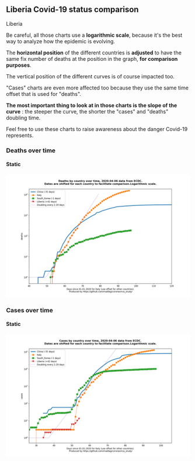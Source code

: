 ## Liberia Covid-19 status comparison 

Liberia



Be careful, all those charts use a **logarithmic scale**, because it's the best way to analyze how the epidemic is evolving.
 
The **horizontal position** of the different countries is **adjusted** to have the same fix number of deaths at the position in the graph, **for comparison purposes**.

The vertical position of the different curves is of course impacted too.

"Cases" charts are even more affected too because they use the same time offset that is used for "deaths".

**The most important thing to look at in those charts is the slope of the curve** : the steeper the curve, the shorter the "cases" and "deaths" doubling time.

Feel free to use these charts to raise awareness about the danger Covid-19 represents. 


 
### Deaths over time
 
#### Static
![Liberia covid-19 deaths static chart](https://raw.githubusercontent.com/madlag/coronavirus_study/master/notebooks/graphs/2020-04-06/countries/Liberia/2020-04-06_Liberia_deaths.png "Liberia covid-19 deaths static chart")   

 
### Cases over time
 
#### Static
![Liberia covid-19 cases static chart](https://raw.githubusercontent.com/madlag/coronavirus_study/master/notebooks/graphs/2020-04-06/countries/Liberia/2020-04-06_Liberia_cases.png "Liberia covid-19 cases static chart")   

